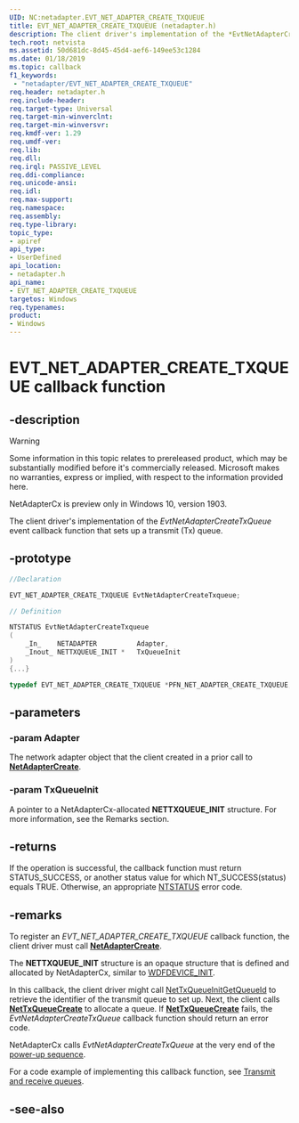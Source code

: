```yaml
---
UID: NC:netadapter.EVT_NET_ADAPTER_CREATE_TXQUEUE
title: EVT_NET_ADAPTER_CREATE_TXQUEUE (netadapter.h)
description: The client driver's implementation of the *EvtNetAdapterCreateTxQueue* event callback function that sets up a transmit (Tx) queue.
tech.root: netvista
ms.assetid: 50d681dc-8d45-45d4-aef6-149ee53c1284
ms.date: 01/18/2019
ms.topic: callback
f1_keywords:
 - "netadapter/EVT_NET_ADAPTER_CREATE_TXQUEUE"
req.header: netadapter.h
req.include-header:
req.target-type: Universal
req.target-min-winverclnt:
req.target-min-winversvr:
req.kmdf-ver: 1.29
req.umdf-ver:
req.lib:
req.dll:
req.irql: PASSIVE_LEVEL
req.ddi-compliance:
req.unicode-ansi:
req.idl:
req.max-support:
req.namespace:
req.assembly:
req.type-library: 
topic_type: 
- apiref
api_type: 
- UserDefined
api_location:
- netadapter.h
api_name: 
- EVT_NET_ADAPTER_CREATE_TXQUEUE
targetos: Windows
req.typenames: 
product:
- Windows
---
```


# EVT_NET_ADAPTER_CREATE_TXQUEUE callback function

## -description

> [!WARNING]
> Some information in this topic relates to prereleased product, which may be substantially modified before it's commercially released. Microsoft makes no warranties, express or implied, with respect to the information provided here.
>
> NetAdapterCx is preview only in Windows 10, version 1903.

The client driver's implementation of the *EvtNetAdapterCreateTxQueue* event callback function that sets up a transmit (Tx) queue.

## -prototype

```C++
//Declaration

EVT_NET_ADAPTER_CREATE_TXQUEUE EvtNetAdapterCreateTxqueue; 

// Definition

NTSTATUS EvtNetAdapterCreateTxqueue 
(
	_In_    NETADAPTER          Adapter,
	_Inout_ NETTXQUEUE_INIT *   TxQueueInit
)
{...}

typedef EVT_NET_ADAPTER_CREATE_TXQUEUE *PFN_NET_ADAPTER_CREATE_TXQUEUE;
```

## -parameters

### -param Adapter 

The network adapter object that the client created in a prior call to [**NetAdapterCreate**](nf-netadapter-netadaptercreate.md).

### -param TxQueueInit 

A pointer to a NetAdapterCx-allocated **NETTXQUEUE_INIT** structure. For more information, see the Remarks section.

## -returns

If the operation is successful, the callback function must return STATUS_SUCCESS, or another status value for which NT_SUCCESS(status) equals TRUE. Otherwise, an appropriate [NTSTATUS](https://docs.microsoft.com/windows-hardware/drivers/kernel/ntstatus-values) error code.

## -remarks

To register an *EVT_NET_ADAPTER_CREATE_TXQUEUE* callback function, the client driver must call [**NetAdapterCreate**](nf-netadapter-netadaptercreate.md).

The **NETTXQUEUE_INIT** structure is an opaque structure that is defined and allocated by NetAdapterCx, similar to [WDFDEVICE_INIT](https://docs.microsoft.com/windows-hardware/drivers/wdf/wdfdevice_init).

In this callback, the client driver might call [NetTxQueueInitGetQueueId](../nettxqueue/nf-nettxqueue-nettxqueueinitgetqueueid.md) to retrieve the identifier of the transmit queue to set up. Next, the client calls [**NetTxQueueCreate**](../nettxqueue/nf-nettxqueue-nettxqueuecreate.md) to allocate a queue. If [**NetTxQueueCreate**](../nettxqueue/nf-nettxqueue-nettxqueuecreate.md) fails, the *EvtNetAdapterCreateTxQueue* callback function should return an error code.

NetAdapterCx calls *EvtNetAdapterCreateTxQueue* at the very end of the [power-up sequence](https://docs.microsoft.com/windows-hardware/drivers/netcx/power-up-sequence-for-a-netadaptercx-client-driver). 

For a code example of implementing this callback function, see [Transmit and receive queues](https://docs.microsoft.com/windows-hardware/drivers/netcx/transmit-and-receive-queues).

## -see-also
